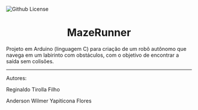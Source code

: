 ![Github License](https://img.shields.io/github/license/reginaldotfilho/mazeRunner-arduino?style=for-the-badge
)

<h1 align="center">MazeRunner</h1>

Projeto em Arduino (linguagem C) para criação de um robô autônomo que navega em um labirinto com obstáculos, com o objetivo de encontrar a saída sem colisões.
<hr>

Autores: 

Reginaldo Tirolla Filho

Anderson Wilmer Yapiticona Flores



